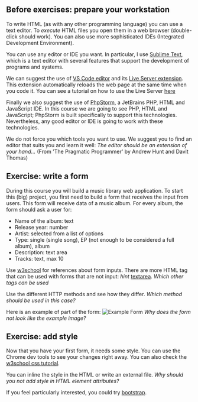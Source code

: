 ## Before exercises: prepare your workstation

To write HTML (as with any other programming language) you can use a text editor.
To *execute* HTML files you open them in a web browser (double-click should work).
You can also use more sophisticated IDEs (Integrated Development Environment).

You can use any editor or IDE you want.
In particular, I use [Sublime Text](https://www.sublimetext.com/), which is a text editor with several features that support the development of programs and systems.

We can suggest the use of [VS Code editor](https://code.visualstudio.com/download) and its [Live Server extension](https://marketplace.visualstudio.com/items?itemName=ritwickdey.LiveServer).
This extension automatically reloads the web page at the same time when you code it.
You can see a tutorial on how to use the Live Server [here](https://www.youtube.com/watch?v=T0SInJ7Eo8M)

Finally we also suggest the use of [PhpStorm](https://www.jetbrains.com/phpstorm/), a JetBrains PHP, HTML and JavaScript IDE.
In this course we are going to see PHP, HTML and JavaScript; PhpStorm is built specifically to support this technologies.
Nevertheless, any good editor or IDE is going to work with these technologies.

We do not force you which tools you want to use.
We suggest you to find an editor that suits you and learn it well: *The editor should be an extension of your hand...* (From 'The Pragmatic Programmer' by Andrew Hunt and Davit Thomas)

## Exercise: write a form

During this course you will build a music library web application.
To start this (big) project, you first need to build a form that receives the input from users.
This form will receive data of a music album.
For every album, the form should ask a user for:

* Name of the album: text
* Release year: number
* Artist: selected from a list of options
* Type: single (single song), EP (not enough to be considered a full album), album
* Description: text area
* Tracks: text, max 10

Use [w3school](https://www.w3schools.com/html/html_forms.asp) for references about form inputs.
There are more HTML tag that can be used with forms that are not input: *hint* [textarea](https://www.w3schools.com/tags/tag_textarea.asp).
*Which other tags can be used*

Use the different HTTP methods and see how they differ.
*Which method should be used in this case?*

Here is an example of part of the form:
![Example Form](images/form.png)
*Why does the form not look like the example image?*

## Exercise: add style


Now that you have your first form, it needs some style.
You can use the Chrome dev tools to see your changes right away.
You can also check the [w3school css tutorial](https://www.w3schools.com/Css/).

You can inline the style in the HTML or write an external file.
*Why should you not add style in HTML element attributes?*

If you feel particularly interested, you could try [bootstrap](https://getbootstrap.com/).